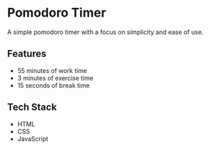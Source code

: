 # Pomodoro Timer

A simple pomodoro timer with a focus on simplicity and ease of use.

## Features

- 55 minutes of work time
- 3 minutes of exercise time
- 15 seconds of break time

## Tech Stack

- HTML
- CSS
- JavaScript